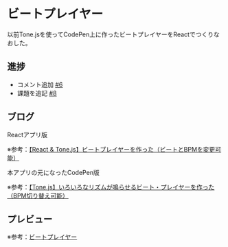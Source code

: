 # ビートプレイヤー

以前Tone.jsを使ってCodePen上に作ったビートプレイヤーをReactでつくりなおした。

## 進捗

- コメント追加 [#6](https://github.com/ryo-i/beat-player/issues/6)
- 課題を追記 [#8](https://github.com/ryo-i/beat-player/issues/8)

## ブログ

Reactアプリ版

※参考：[【React & Tone.js】ビートプレイヤーを作った（ビートとBPMを変更可能）](https://www.i-ryo.com/entry/2021/09/16/072438)

本アプリの元になったCodePen版

※参考：[【Tone.js】いろいろなリズムが鳴らせるビート・プレイヤーを作った（BPM切り替え可能）](https://www.i-ryo.com/entry/2020/06/20/055657)

## プレビュー

※参考：[ビートプレイヤー](https://beat-player.vercel.app/)
